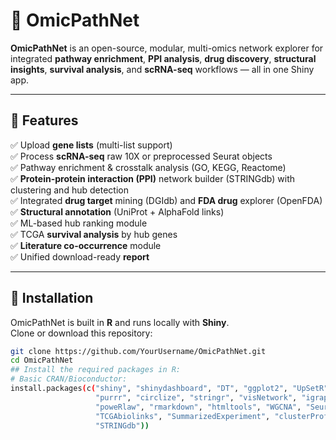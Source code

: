 # 🧬 OmicPathNet

**OmicPathNet** is an open-source, modular, multi-omics network explorer for integrated **pathway enrichment**, **PPI analysis**, **drug discovery**, **structural insights**, **survival analysis**, and **scRNA-seq** workflows — all in one Shiny app.

---

## 📌 Features

✅ Upload **gene lists** (multi-list support)  
✅ Process **scRNA-seq** raw 10X or preprocessed Seurat objects  
✅ Pathway enrichment & crosstalk analysis (GO, KEGG, Reactome)  
✅ **Protein-protein interaction (PPI)** network builder (STRINGdb) with clustering and hub detection  
✅ Integrated **drug target** mining (DGIdb) and **FDA drug** explorer (OpenFDA)  
✅ **Structural annotation** (UniProt + AlphaFold links)  
✅ ML-based hub ranking module  
✅ TCGA **survival analysis** by hub genes  
✅ **Literature co-occurrence** module  
✅ Unified download-ready **report**

---

## 📂 Installation

OmicPathNet is built in **R** and runs locally with **Shiny**.  
Clone or download this repository:

```bash
git clone https://github.com/YourUsername/OmicPathNet.git
cd OmicPathNet
## Install the required packages in R:
# Basic CRAN/Bioconductor:
install.packages(c("shiny", "shinydashboard", "DT", "ggplot2", "UpSetR", "openxlsx",
                   "purrr", "circlize", "stringr", "visNetwork", "igraph", "webshot2",
                   "poweRlaw", "rmarkdown", "htmltools", "WGCNA", "Seurat", "DESeq2",
                   "TCGAbiolinks", "SummarizedExperiment", "clusterProfiler", "org.Hs.eg.db",
                   "STRINGdb"))



